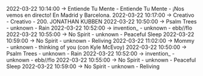 2022-03-22 10:14:00 -> Entiende Tu Mente - Entiende Tu Mente - ¡Nos vemos en directo! En Madrid y Barcelona.
2022-03-22 10:17:00 -> Creativo - Creativo - 200. JONATHAN KUBBEN
2022-03-22 10:50:00 -> Psalm Trees - unknown - Rain
2022-03-22 10:52:00 -> invention_ - unknown - ebb//flo
2022-03-22 10:55:00 -> No Spirit - unknown - Peaceful Sleep
2022-03-22 10:59:00 -> No Spirit - unknown - Reliving
2022-03-22 11:02:00 -> Mommy - unknown - thinking of you (con Kyle McEvoy)
2022-03-22 10:50:00 -> Psalm Trees - unknown - Rain
2022-03-22 10:52:00 -> invention_ - unknown - ebb//flo
2022-03-22 10:55:00 -> No Spirit - unknown - Peaceful Sleep
2022-03-22 10:59:00 -> No Spirit - unknown - Reliving
